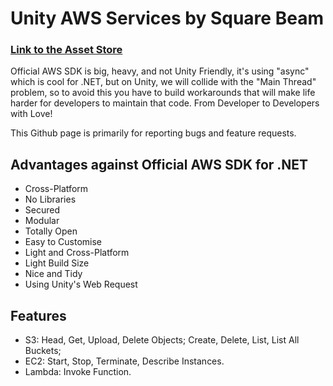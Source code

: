 # Unity AWS Services by Square Beam

### [Link to the Asset Store](https://assetstore.unity.com/packages/tools/network/aws-sdk-by-square-beam-184958)

Official AWS SDK is big, heavy, and not Unity Friendly, it's using "async" which is cool for .NET, but on Unity, we will collide with the "Main Thread" problem, so to avoid this you have to build workarounds that will make life harder for developers to maintain that code.
From Developer to Developers with Love!

This Github page is primarily for reporting bugs and feature requests.

## Advantages against Official AWS SDK for .NET
- Cross-Platform
- No Libraries
- Secured
- Modular
- Totally Open
- Easy to Customise
- Light and Cross-Platform
- Light Build Size
- Nice and Tidy
- Using Unity's Web Request

## Features
- S3: Head, Get, Upload, Delete Objects; Create, Delete, List, List All Buckets; 
- EC2: Start, Stop, Terminate, Describe Instances.
- Lambda: Invoke Function.



